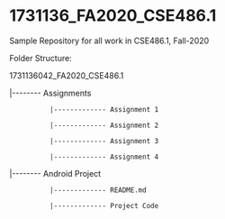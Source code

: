 # 1731136_FA2020_CSE486.1
Sample Repository for all work in CSE486.1, Fall-2020

Folder Structure:

1731136042_FA2020_CSE486.1

  |-------- Assignments
  
              |------------- Assignment 1
              
              |------------- Assignment 2
              
              |------------- Assignment 3
              
              |------------- Assignment 4
              
  |-------- Android Project
  
              |------------- README.md
              
              |------------- Project Code
              
                              
  
              
